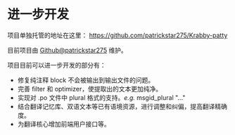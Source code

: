 # 进一步开发

项目单独托管的地址在这里： [https://github.com/patrickstar275/Krabby-patty ](https://github.com/patrickstar275/Krabby-patty)

目前项目由 [Github@patrickstar275](https://github.com/patrickstar275 ) 维护。



项目目前可以进一步开发的部分有：

+ 修复纯注释 block 不会被输出到输出文件的问题。
+ 完善 filter 和 optimizer，使提取出的文本更加纯净。
+ 实现对 .po 文件中 plural 格式的支持。*e.g.* msgid_plural "..."
+ 结合翻译记忆库、双语文本等已有语境资源，进行调整和纠偏，提高翻译精确度。
+ 为翻译核心增加前端用户接口等。